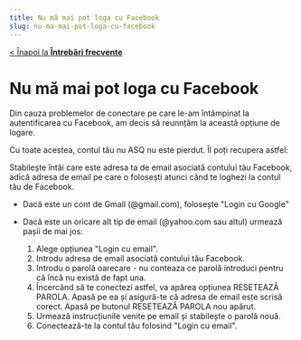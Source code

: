 ```yaml
---
title: Nu mă mai pot loga cu Facebook
slug: nu-ma-mai-pot-loga-cu-facebook
---
```


[< Înapoi la **Întrebări frecvente**](/intrebari-frecvente/)

# Nu mă mai pot loga cu Facebook

Din cauza problemelor de conectare pe care le-am întâmpinat la autentificarea cu Facebook, am decis să reunnțăm la această opțiune de logare.

Cu toate acestea, contul tău nu ASQ nu este pierdut. Îl poți recupera astfel:

Stabilește întâi care este adresa ta de email asociată contului tău Facebook, adică adresa de email pe care o folosești atunci când te loghezi la contul tău de Facebook.

- Dacă este un cont de Gmail (@gmail.com), folosește "Login cu Google"

- Dacă este un oricare alt tip de email (@yahoo.com sau altul) urmează pașii de mai jos:

  1. Alege opțiunea "Login cu email".
  2. Introdu adresa de email asociată contului tău Facebook.
  3. Introdu o parolă oarecare - nu conteaza ce parolă introduci pentru că încă nu există de fapt una.
  4. Încercând să te conectezi astfel, va apărea opțiunea RESETEAZĂ PAROLA. Apasă pe ea și asigură-te că adresa de email este scrisă corect. Apasă pe butonul RESETEAZĂ PAROLA nou apărut.
  5. Urmează instrucțiunile venite pe email și stabilește o parolă nouă.
  6. Conectează-te la contul tău folosind "Login cu email".
